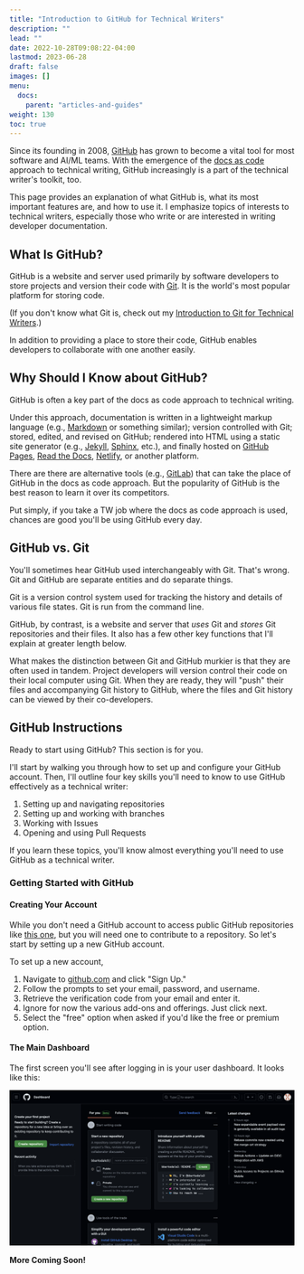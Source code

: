 ```yaml
---
title: "Introduction to GitHub for Technical Writers"
description: ""
lead: ""
date: 2022-10-28T09:08:22-04:00
lastmod: 2023-06-28
draft: false
images: []
menu:
  docs:
    parent: "articles-and-guides"
weight: 130
toc: true
---
```


Since its founding in 2008, [GitHub](www.github.com) has grown to become a vital tool for most software and AI/ML teams. With the emergence of the [docs as code](https://www.writethedocs.org/guide/docs-as-code/) approach to technical writing, GitHub increasingly is a part of the technical writer's toolkit, too.

This page provides an explanation of what GitHub is, what its most important features are, and how to use it. I emphasize topics of interests to technical writers, especially those who write or are interested in writing developer documentation.

## What Is GitHub?

GitHub is a website and server used primarily by software developers to store projects and version their code with [Git](https://git-scm.com/). It is the world's most popular platform for storing code.

(If you don't know what Git is, check out my [Introduction to Git for Technical Writers](https://benbarksdale.netlify.app/docs/guides/introduction-to-git-for-technical-writers/).)

In addition to providing a place to store their code, GitHub enables developers to collaborate with one another easily.

## Why Should I Know about GitHub?

GitHub is often a key part of the docs as code approach to technical writing. 

Under this approach, documentation is written in a lightweight markup language (e.g., [Markdown](https://www.markdownguide.org/) or something similar); version controlled with Git; stored, edited, and revised on GitHub; rendered into HTML using a static site generator (e.g., [Jekyll](https://jekyllrb.com/), [Sphinx](https://www.sphinx-doc.org/en/master/), etc.), and finally hosted on [GitHub Pages](https://pages.github.com/), [Read the Docs](https://readthedocs.org/), [Netlify](https://www.netlify.com/), or another platform.

There are there are alternative tools (e.g., [GitLab](https://about.gitlab.com/)) that can take the place of GitHub in the docs as code approach. But the popularity of GitHub is the best reason to learn it over its competitors. 

Put simply, if you take a TW job where the docs as code approach is used, chances are good you'll be using GitHub every day.

## GitHub vs. Git

You'll sometimes hear GitHub used interchangeably with Git. That's wrong. Git and GitHub are separate entities and do separate things. 

Git is a version control system used for tracking the history and details of various file states. Git is run from the command line.

GitHub, by contrast, is a website and server that *uses* Git and *stores* Git repositories and their files. It also has a few other key functions that I'll explain at greater length below.

What makes the distinction between Git and GitHub murkier is that they are often used in tandem. Project developers will version control their code on their local computer using Git. When they are ready, they will "push" their files and accompanying Git history to GitHub, where the files and Git history can be viewed by their co-developers.

## GitHub Instructions

Ready to start using GitHub? This section is for you.

I'll start by walking you through how to set up and configure your GitHub account. Then, I'll outline four key skills you'll need to know to use GitHub effectively as a technical writer:

1. Setting up and navigating repositories
2. Setting up and working with branches
3. Working with Issues
4. Opening and using Pull Requests

If you learn these topics, you'll know almost everything you'll need to use GitHub as a technical writer.

### Getting Started with GitHub

#### Creating Your Account

While you don't need a GitHub account to access public GitHub repositories like [this one](https://github.com/redsoxfan0219/adamic), but you will need one to contribute to a repository. So let's start by setting up a new GitHub account.

To set up a new account, 

1. Navigate to [github.com](www.github.com) and click "Sign Up."
2. Follow the prompts to set your email, password, and username.
3. Retrieve the verification code from your email and enter it.
4. Ignore for now the various add-ons and offerings. Just click next.
5. Select the "free" option when asked if you'd like the free or premium option.

#### The Main Dashboard

The first screen you'll see after logging in is your user dashboard. It looks like this:

![GitHub User Dashboard](github-main-dashboard.png  )

**More Coming Soon!**

